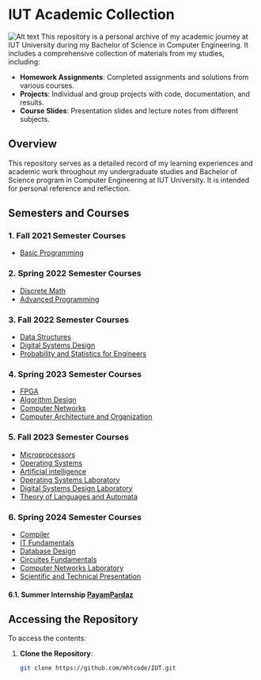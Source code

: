 # IUT Academic Collection

![Alt text](https://github.com/mhtcode/IUT/blob/main/IUT_Files/RHS01152.JPG)
This repository is a personal archive of my academic journey at IUT University during my Bachelor of Science in Computer Engineering. It includes a comprehensive collection of materials from my studies, including:

- **Homework Assignments**: Completed assignments and solutions from various courses.
- **Projects**: Individual and group projects with code, documentation, and results.
- **Course Slides**: Presentation slides and lecture notes from different subjects.

## Overview

This repository serves as a detailed record of my learning experiences and academic work throughout my undergraduate studies and Bachelor of Science program in Computer Engineering at IUT University. It is intended for personal reference and reflection.

## Semesters and Courses

### 1. **Fall 2021 Semester Courses**

- [Basic Programming](https://github.com/mhtcode/IUT/tree/main/Term1_Fall_Term_1400/Basic%20Programming)

### 2. **Spring 2022 Semester Courses**

- [Discrete Math](https://github.com/mhtcode/IUT/tree/main/Term2_Spring_Term_1400%2C1401/Discrete%20Math)
- [Advanced Programming](https://github.com/mhtcode/IUT/tree/main/Term2_Spring_Term_1400%2C1401/Advanced%20Programming)

### 3. **Fall 2022 Semester Courses**

- [Data Structures](https://github.com/mhtcode/IUT/tree/main/Term3_Fall_Term_1401/Data%20Structures)
- [Digital Systems Design](https://github.com/mhtcode/IUT/tree/main/Term3_Fall_Term_1401/Digital%20Systems%20Design)
- [Probability and Statistics for Engineers](https://github.com/mhtcode/IUT/tree/main/Term3_Fall_Term_1401/Probability%20and%20Statistics%20for%20Engineers)

### 4. **Spring 2023 Semester Courses**

- [FPGA](https://github.com/mhtcode/IUT/tree/main/Term4_Spring_Term_1401%2C1402/FPGA)
- [Algorithm Design](https://github.com/mhtcode/IUT/tree/main/Term4_Spring_Term_1401%2C1402/Algorithm%20Design)
- [Computer Networks](https://github.com/mhtcode/IUT/tree/main/Term4_Spring_Term_1401%2C1402/Computer%20Networks)
- [Computer Architecture and Organization](https://github.com/mhtcode/IUT/tree/main/Term4_Spring_Term_1401%2C1402/Computer%20Architecture%20and%20Organization)

### 5. **Fall 2023 Semester Courses**

- [Microprocessors](https://github.com/mhtcode/IUT/tree/main/Term5_Fall_Term_1402/Microprocessors)
- [Operating Systems](https://github.com/mhtcode/IUT/tree/main/Term5_Fall_Term_1402/Operating%20Systems)
- [Artificial intelligence](https://github.com/mhtcode/IUT/tree/main/Term5_Fall_Term_1402/Artificial%20intelligence)
- [Operating Systems Laboratory](https://github.com/mhtcode/IUT/tree/main/Term5_Fall_Term_1402/Operating%20Systems%20Laboratory)
- [Digital Systems Design Laboratory](https://github.com/mhtcode/IUT/tree/main/Term5_Fall_Term_1402/Digital%20Systems%20Design%20Laboratory/Slides)
- [Theory of Languages and Automata](https://github.com/mhtcode/IUT/tree/main/Term5_Fall_Term_1402/Theory%20of%20Languages%20and%20Automata)

### 6. **Spring 2024 Semester Courses**

- [Compiler](https://github.com/mhtcode/IUT/tree/main/Term6_Spring_Term_1402%2C1403/Compiler)
- [IT Fundamentals](https://github.com/mhtcode/IUT/tree/main/Term6_Spring_Term_1402%2C1403/IT_Fundamentals)
- [Database Design](https://github.com/mhtcode/IUT/tree/main/Term6_Spring_Term_1402%2C1403/DataBase)
- [Circuites Fundamentals](https://github.com/mhtcode/IUT/tree/main/Term6_Spring_Term_1402%2C1403/Circuites_Fundamentals)
- [Computer Networks Laboratory](https://github.com/mhtcode/IUT/tree/main/Term6_Spring_Term_1402%2C1403/Net_Lab)
- [Scientific and Technical Presentation](https://github.com/mhtcode/IUT/tree/main/Term6_Spring_Term_1402%2C1403/Scientific_and_Technical_Presentation)

#### 6.1. **Summer Internship [PayamPardaz](https://payampardaz.com/en/)**

## Accessing the Repository

To access the contents:

1. **Clone the Repository**:
   ```bash
   git clone https://github.com/mhtcode/IUT.git
   ```
